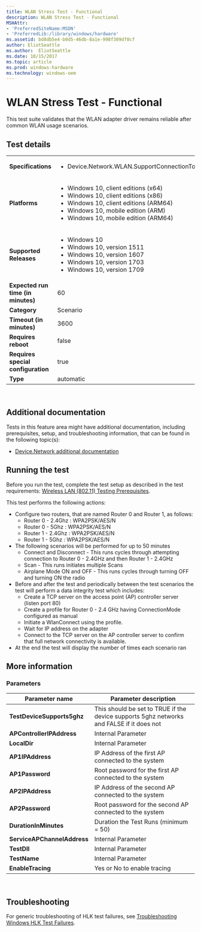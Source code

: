```yaml
---
title: WLAN Stress Test - Functional
description: WLAN Stress Test - Functional
MSHAttr:
- 'PreferredSiteName:MSDN'
- 'PreferredLib:/library/windows/hardware'
ms.assetid: bd8db5e4-b0d5-46db-8a1e-998f309df0cf
author: EliotSeattle
ms.author:  EliotSeattle
ms.date: 10/15/2017
ms.topic: article
ms.prod: windows-hardware
ms.technology: windows-oem
---
```


# <span id="p_hlk_test.879993b8-2581-452f-b237-47727101c4f9"></span>WLAN Stress Test - Functional


This test suite validates that the WLAN adapter driver remains reliable after common WLAN usage scenarios.

## Test details
|||
|---|---|
| **Specifications**  | <ul><li>Device.Network.WLAN.SupportConnectionToWiFiAP.ConnectionToWiFiAP</li></ul> |  
| **Platforms**   | <ul><li>Windows 10, client editions (x64)</li><li>Windows 10, client editions (x86)</li><li>Windows 10, client editions (ARM64)</li><li>Windows 10, mobile edition (ARM)</li><li>Windows 10, mobile edition (ARM64)</li></ul> |
| **Supported Releases** | <ul><li>Windows 10</li><li>Windows 10, version 1511</li><li>Windows 10, version 1607</li><li>Windows 10, version 1703</li><li>Windows 10, version 1709</li></ul> |
|**Expected run time (in minutes)**| 60 |
|**Category**| Scenario |
|**Timeout (in minutes)**| 3600 |
|**Requires reboot**| false |
|**Requires special configuration**| true |
|**Type**| automatic |

 

## <span id="Additional_documentation"></span><span id="additional_documentation"></span><span id="ADDITIONAL_DOCUMENTATION"></span>Additional documentation


Tests in this feature area might have additional documentation, including prerequisites, setup, and troubleshooting information, that can be found in the following topic(s):

-   [Device.Network additional documentation](device-network-additional-documentation.md)

## <span id="Running_the_test"></span><span id="running_the_test"></span><span id="RUNNING_THE_TEST"></span>Running the test


Before you run the test, complete the test setup as described in the test requirements: [Wireless LAN (802.11) Testing Prerequisites](wireless-lan--80211--testing-prerequisites.md).

This test performs the following actions:

-   Configure two routers, that are named Router 0 and Router 1, as follows:
    -   Router 0 - 2.4Ghz : WPA2PSK/AES/N
    -   Router 0 - 5Ghz : WPA2PSK/AES/N
    -   Router 1 - 2.4Ghz : WPA2PSK/AES/N
    -   Router 1 - 5Ghz : WPA2PSK/AES/N
-   The following scenarios will be performed for up to 50 minutes
    -   Connect and Disconnect - This runs cycles through attempting connection to Router 0 - 2.4GHz and then Router 1 - 2.4GHz
    -   Scan - This runs initiates multiple Scans
    -   Airplane Mode ON and OFF - This runs cycles through turning OFF and turning ON the radio
-   Before and after the test and periodically between the test scenarios the test will perform a data integrity test which includes:
    -   Create a TCP server on the access point (AP) controller server (listen port 80)
    -   Create a profile for Router 0 - 2.4 GHz having ConnectionMode configured as manual
    -   Initiate a WlanConnect using the profile.
    -   Wait for IP address on the adapter
    -   Connect to the TCP server on the AP controller server to confirm that full network connectivity is available.
-   At the end the test will display the number of times each scenario ran

## <span id="More_information"></span><span id="more_information"></span><span id="MORE_INFORMATION"></span>More information


### <span id="Parameters"></span><span id="parameters"></span><span id="PARAMETERS"></span>Parameters

| Parameter name              | Parameter description                                                                    |
|-----------------------------|------------------------------------------------------------------------------------------|
| **TestDeviceSupports5ghz**  | This should be set to TRUE if the device supports 5ghz networks and FALSE if it does not |
| **APControllerIPAddress**   | Internal Parameter                                                                       |
| **LocalDir**                | Internal Parameter                                                                       |
| **AP1IPAddress**            | IP Address of the first AP connected to the system                                       |
| **AP1Password**             | Root password for the first AP connected to the system                                   |
| **AP2IPAddress**            | IP Address of the second AP connected to the system                                      |
| **AP2Password**             | Root password for the second AP connected to the system                                  |
| **DurationInMinutes**       | Duration the Test Runs (minimum = 50)                                                    |
| **ServiceAPChannelAddress** | Internal Parameter                                                                       |
| **TestDll**                 | Internal Parameter                                                                       |
| **TestName**                | Internal Parameter                                                                       |
| **EnableTracing**           | Yes or No to enable tracing                                                              |

 

## <span id="Troubleshooting"></span><span id="troubleshooting"></span><span id="TROUBLESHOOTING"></span>Troubleshooting


For generic troubleshooting of HLK test failures, see [Troubleshooting Windows HLK Test Failures](..\user\troubleshooting-windows-hlk-test-failures.md).

 

 






